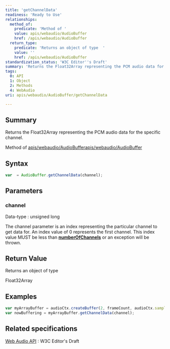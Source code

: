 ```yaml
---
title: 'getChannelData'
readiness: 'Ready to Use'
relationships:
  method_of:
    predicate: 'Method of '
    value: apis/webaudio/AudioBuffer
    href: /apis/webaudio/AudioBuffer
  return_type:
    predicate: 'Returns an object of type  '
    value: ''
    href: /apis/webaudio/AudioBuffer
standardization_status: 'W3C Editor''s Draft'
summary: 'Returns the Float32Array representing the PCM audio data for the specific channel.'
tags:
  0: API
  1: Object
  2: Methods
  4: WebAudio
uri: apis/webaudio/AudioBuffer/getChannelData

---
```

## Summary

Returns the Float32Array representing the PCM audio data for the specific channel.

Method of [apis/webaudio/AudioBuffer](/apis/webaudio/AudioBuffer)[apis/webaudio/AudioBuffer](/apis/webaudio/AudioBuffer)

## Syntax

``` js
var  = AudioBuffer.getChannelData(channel);
```

## Parameters

### channel

 Data-type
:   unsigned long

 The channel parameter is an index representing the particular channel to get data for. An index value of 0 represents the first channel. This index value MUST be less than [**numberOfChannels**](/apis/webaudio/AudioBuffer/numberOfChannels) or an exception will be thrown.

## Return Value

Returns an object of type

Float32Array

## Examples

``` js
var myArrayBuffer = audioCtx.createBuffer(2, frameCount, audioCtx.sampleRate);
var nowBuffering = myArrayBuffer.getChannelData(channel);
```

## Related specifications

[Web Audio API](http://webaudio.github.io/web-audio-api/)
:   W3C Editor's Draft
